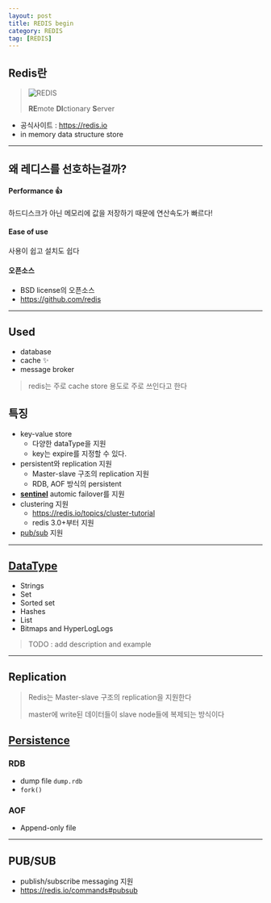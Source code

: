 ```yaml
---
layout: post
title: REDIS begin
category: REDIS
tag: [REDIS]
---
```


## Redis란
> ![REDIS](https://avatars3.githubusercontent.com/u/1529926?s=200&v=4)
> 
> **RE**mote **DI**ctionary **S**erver

* 공식사이트 : https://redis.io
* in memory data structure store

***

## 왜 레디스를 선호하는걸까?
#### Performance 👍
하드디스크가 아닌 메모리에 값을 저장하기 때문에 연산속도가 빠르다!

#### Ease of use
사용이 쉽고 설치도 쉽다

#### 오픈소스
* BSD license의 오픈소스
* https://github.com/redis

***

## Used
* database
* cache ✨
* message broker

> redis는 주로 cache store 용도로 주로 쓰인다고 한다


## 특징
* key-value store
  * 다양한 dataType을 지원
  * key는 expire를 지정할 수 있다.
* persistent와 replication 지원
  * Master-slave 구조의 replication 지원
  * RDB, AOF 방식의 persistent
* **[sentinel](https://redis.io/topics/sentinel)** automic failover를 지원
* clustering 지원
  * https://redis.io/topics/cluster-tutorial
  * redis 3.0+부터 지원
* [pub/sub](https://redis.io/topics/pubsub) 지원

***

## [DataType](https://redis.io/topics/data-types)
* Strings
* Set
* Sorted set
* Hashes
* List
* Bitmaps and HyperLogLogs

> TODO : add description and example


***
## Replication
> Redis는 Master-slave 구조의 replication을 지원한다
> 
> master에 write된 데이터들이 slave node들에 복제되는 방식이다


## [Persistence](https://redis.io/topics/persistence)
### RDB
* dump file `dump.rdb`
* `fork()`

### AOF
* Append-only file

***

## PUB/SUB
* publish/subscribe messaging 지원
* https://redis.io/commands#pubsub




